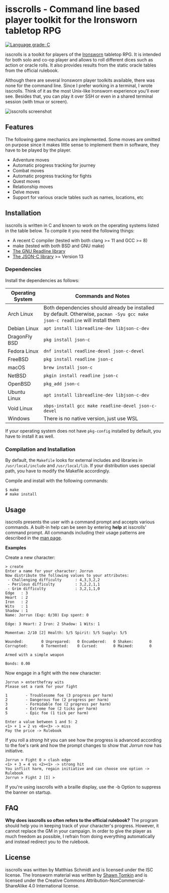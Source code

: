 # isscrolls - Command line based player toolkit for the Ironsworn tabletop RPG

[![Language grade: C](https://img.shields.io/lgtm/grade/cpp/g/thexhr/isscrolls.svg?logo=lgtm&logoWidth=18)](https://lgtm.com/projects/g/thexhr/isscrolls/context:cpp)

 isscrolls is a toolkit for players of the [Ironsworn](https://www.ironswornrpg.com/) tabletop RPG.  It is intended for both solo and co-op player and allows to roll different dices such as action or oracle rolls.  It also provides results from the static oracle tables from the official rulebook.

Although there are several Ironsworn player toolkits available, there was none for the command line.  Since I prefer working in a terminal, I wrote isscrolls.  Think of it as the most Unix-like Ironsworn experience you'll ever see.  Besides that, you can play it over SSH or even in a shared terminal session (with tmux or screen).

![isscrolls screenshot](https://xosc.org/misc/is-202209.png)

## Features

The following game mechanics are implemented.  Some moves are omitted on purpose since it makes little sense to implement them in software, they have to be played by the player.

* Adventure moves
* Automatic progress tracking for journey
* Combat moves
* Automatic progress tracking for fights
* Quest moves
* Relationship moves
* Delve moves
* Support for various oracle tables such as names, locations, etc

## Installation

isscrolls is written in C and known to work on the operating systems listed in the table below.  To compile it you need the following things:

* A recent C compiler (tested with both clang >= 11 and GCC >= 8)
* make (tested with both BSD and GNU make)
* [The GNU Readline library](https://tiswww.case.edu/php/chet/readline/rltop.html)
* [The JSON-C library](https://github.com/json-c/json-c) >= Version 13

### Dependencies

Install the dependencies as follows:

| Operating System | Commands and Notes |
| --- | --- |
| Arch Linux | Both dependencies should already be installed by default.  Otherwise, `pacman -Syu gcc make json-c readline` will install them |
| Debian Linux| `apt install libreadline-dev libjson-c-dev` |
| DragonFly BSD | `pkg install json-c` |
| Fedora Linux | `dnf install readline-devel json-c-devel` |
| FreeBSD | `pkg install readline json-c` |
| macOS | `brew install json-c` |
| NetBSD | `pkgin install readline json-c` |
| OpenBSD | `pkg_add json-c` |
| Ubuntu Linux| `apt install libreadline-dev libjson-c-dev` |
| Void Linux| `xbps-install gcc make readline-devel json-c-devel` |
| Windows | There is no native version, just use WSL |

If your operating system does not have `pkg-config` installed by default, you have to install it as well.

### Compilation and Installation

By default, the `Makefile` looks for external includes and libraries in `/usr/local/include` and `/usr/local/lib`.  If your distribution uses special path, you have to modify the Makefile accordingly.

Compile and install with the following commands:

```
$ make
# make install
```

## Usage

isscrolls presents the user with a command prompt and accepts various commands.  A built-in help can be seen by entering __help__ at isscrolls' command prompt.
All commands including their usage patterns are described in the [man page](https://xosc.org/isscrolls.html).

**Examples**

Create a new character:


```
> create
Enter a name for your character: Jorrun
Now distribute the following values to your attributes:
 - Challenging difficulty      : 4,3,3,2,2
 - Perilous difficulty         : 3,2,2,1,1
 - Grim difficulty             : 3,2,1,1,0
Edge   : 3
Heart  : 2
Iron   : 2
Wits   : 1
Shadow : 1
Name: Jorrun (Exp: 0/30) Exp spent: 0

Edge: 3 Heart: 2 Iron: 2 Shadow: 1 Wits: 1

Momentum: 2/10 [2] Health: 5/5 Spirit: 5/5 Supply: 5/5

Wounded:        0 Unprepared:   0 Encumbered:   0 Shaken:       0
Corrupted:      0 Tormented:    0 Cursed:       0 Maimed:       0

Armed with a simple weapon

Bonds: 0.00

```
Now engage in a fight with the new character:
```
Jorrun > enterthefray wits
Please set a rank for your fight

1        - Troublesome foe (3 progress per harm)
2        - Dangerous foe (2 progress per harm)
3        - Formidable foe (2 progress per harm)
4        - Extreme foe (2 ticks per harm)
5        - Epic foe (1 tick per harm)

Enter a value between 1 and 5: 2
<1> + 1 = 2 vs <6><3> -> miss
Pay the price -> Rulebook
```
If you roll a _strong hit_ you can see how the progress is advanced according to the foe's rank and how the prompt changes to show that _Jorrun_ now has initiative.

```
Jorrun > Fight 0 > clash edge
<1> + 3 = 4 vs <2><1> -> strong hit
You inflict harm, regain initiative and can choose one option -> Rulebook
Jorrun > Fight 2 [I] >
```

If you're using isscrolls with a braille display, use the -b Option to suppress the banner on startup.

## FAQ

**Why does isscrolls so often refers to the official rulebook?** The program should help you in keeping track of your character's progress.  However, it cannot replace the GM in your campaign.  In order to give the player as much freedom as possible, I refrain from doing everything automatically and instead redirect you to the rulebook.

## License

isscrolls was written by Matthias Schmidt and is licensed under the ISC license.  The Ironsworn material was written by [Shawn Tomkin](https://www.ironswornrpg.com) and is licensed under the Creative Commons Attribution-NonCommercial-ShareAlike 4.0 International license.
